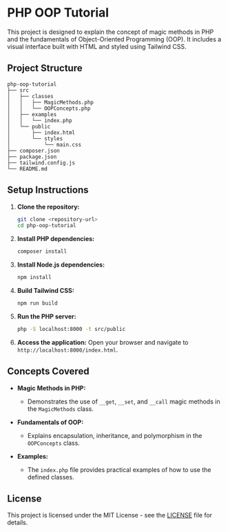 # PHP OOP Tutorial

This project is designed to explain the concept of magic methods in PHP and the fundamentals of Object-Oriented Programming (OOP). It includes a visual interface built with HTML and styled using Tailwind CSS.

## Project Structure

```
php-oop-tutorial
├── src
│   ├── classes
│   │   ├── MagicMethods.php
│   │   └── OOPConcepts.php
│   ├── examples
│   │   └── index.php
│   └── public
│       ├── index.html
│       └── styles
│           └── main.css
├── composer.json
├── package.json
├── tailwind.config.js
└── README.md
```

## Setup Instructions

1. **Clone the repository:**
   ```bash
   git clone <repository-url>
   cd php-oop-tutorial
   ```

2. **Install PHP dependencies:**
   ```bash
   composer install
   ```

3. **Install Node.js dependencies:**
   ```bash
   npm install
   ```

4. **Build Tailwind CSS:**
   ```bash
   npm run build
   ```

5. **Run the PHP server:**
   ```bash
   php -S localhost:8000 -t src/public
   ```

6. **Access the application:**
   Open your browser and navigate to `http://localhost:8000/index.html`.

## Concepts Covered

- **Magic Methods in PHP:** 
  - Demonstrates the use of `__get`, `__set`, and `__call` magic methods in the `MagicMethods` class.

- **Fundamentals of OOP:**
  - Explains encapsulation, inheritance, and polymorphism in the `OOPConcepts` class.

- **Examples:**
  - The `index.php` file provides practical examples of how to use the defined classes.

## License

This project is licensed under the MIT License - see the [LICENSE](LICENSE) file for details.